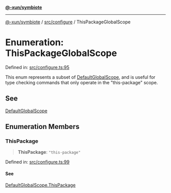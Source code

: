 [**@-xun/symbiote**](../../../README.md)

***

[@-xun/symbiote](../../../README.md) / [src/configure](../README.md) / ThisPackageGlobalScope

# Enumeration: ThisPackageGlobalScope

Defined in: [src/configure.ts:95](https://github.com/Xunnamius/symbiote/blob/cfd701ad0628c5e146048c1316e66e821d0bb3c4/src/configure.ts#L95)

This enum represents a subset of [DefaultGlobalScope](DefaultGlobalScope.md), and is useful for type
checking commands that only operate in the "this-package" scope.

## See

[DefaultGlobalScope](DefaultGlobalScope.md)

## Enumeration Members

### ThisPackage

> **ThisPackage**: `"this-package"`

Defined in: [src/configure.ts:99](https://github.com/Xunnamius/symbiote/blob/cfd701ad0628c5e146048c1316e66e821d0bb3c4/src/configure.ts#L99)

#### See

[DefaultGlobalScope.ThisPackage](DefaultGlobalScope.md#thispackage)
